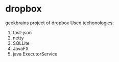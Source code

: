 # dropbox
geekbrains project of dropbox
Used techonologies:
1. fast-json
2. netty
3. SQLLite
4. JavaFX
5. java ExecutorService
